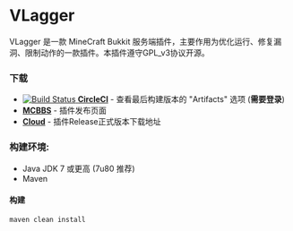 # VLagger
VLagger 是一款 MineCraft Bukkit 服务端插件，主要作用为优化运行、修复漏洞、限制动作的一款插件。本插件遵守GPL_v3协议开源。

### 下载
+ [![Build Status](https://circleci.com/gh/Vlvxingze/VLagger/tree/master.svg?style=svg) **CircleCI**](https://circleci.com/gh/Vlvxingze/VLagger/tree/master) - 查看最后构建版本的 "Artifacts" 选项  (**需要登录**)
+ [**MCBBS**](http://www.mcbbs.net/forum.php?mod=viewthread&tid=703929) - 插件发布页面
+ [**Cloud**](http://bgm.mcml.space/VLagger/VLagger.jar) - 插件Release正式版本下载地址

### 构建环境:
+ Java JDK 7 或更高 (7u80 推荐)
+ Maven

#### 构建
```sh
maven clean install
```

